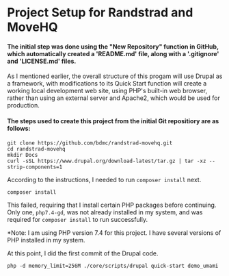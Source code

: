 # Project Setup for Randstrad and MoveHQ

#### The initial step was done using the "New Repository" function in GitHub, which automatically created a 'README.md' file, along with a '.gitignore' and 'LICENSE.md' files.

As I mentioned earlier, the overall structure of this progam will use Drupal as a framework, with modifications to its Quick Start function will create a working local development web site, using PHP's built-in web browser, rather than using an external server and Apache2, which would be used for production.


#### The steps used to create this project from the initial Git repositiory are as follows:

```
git clone https://github.com/bdmc/randstrad-movehq.git
cd randstrad-movehq
mkdir Docs
curl -sSL https://www.drupal.org/download-latest/tar.gz | tar -xz --strip-components=1
```

According to the instructions, I needed to run ```composer install``` next.

```
composer install
```

This failed, requiring that I install certain PHP packages before continuing.  Only one, `php7.4-gd`, was not already installed in my system, and was required for `composer install` to run successfully.

*Note: I am using PHP version 7.4 for this project.  I have several versions of PHP installed in my system.



At this point, I did the first commit of the Drupal code.


```
php -d memory_limit=256M ./core/scripts/drupal quick-start demo_umami
```
